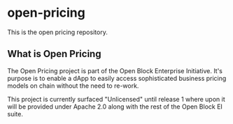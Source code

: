 # open-pricing
This is the open pricing repository.

## What is Open Pricing 

The Open Pricing project is part of the Open Block Enterprise Initiative. It's purpose is to enable a dApp to easily access sophisticated business pricing models on chain 
without the need to re-work. 
<p>
This project is currently surfaced "Unlicensed" until release 1 where upon it will be provided under Apache 2.0 along with the rest of the Open Block EI suite. 
</p>
